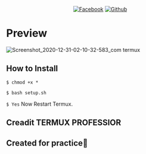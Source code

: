<p align="center">
<a href="https://fb.com/100270428688672"><img title="Facebook" src="https://img.shields.io/badge/Facebook-NoobZ-red?style=for-the-badge&logo=facebook"></a>
<a href="https://github.com/noobzcoder"><img title="Github" src="https://img.shields.io/badge/Github-noobz--coder-blue?style=for-the-badge&logo=github"></a>

# Preview

![Screenshot_2020-12-31-02-10-32-583_com termux](https://user-images.githubusercontent.com/76752507/103378720-784e7d80-4b0d-11eb-87b7-e578dec26b49.png)


## How to Install 



`$ chmod +x *`

`$ bash setup.sh`

`$ Yes`
Now Restart Termux.

## Creadit TERMUX PROFESSIOR
## Created for practice🥰
